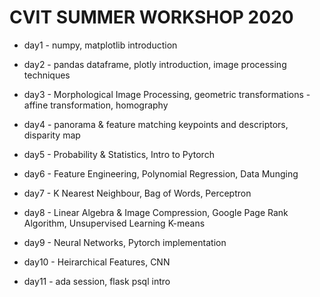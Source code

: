 # CVIT SUMMER WORKSHOP 2020

- day1 - numpy, matplotlib introduction

- day2 - pandas dataframe, plotly introduction, image processing techniques

- day3 - Morphological Image Processing, geometric transformations - affine transformation, homography

- day4 - panorama & feature matching keypoints and descriptors, disparity map

- day5 - Probability & Statistics, Intro to Pytorch

- day6 - Feature Engineering, Polynomial Regression, Data Munging

- day7 - K Nearest Neighbour, Bag of Words, Perceptron

- day8 - Linear Algebra & Image Compression, Google Page Rank Algorithm, Unsupervised Learning K-means

- day9 - Neural Networks, Pytorch implementation

- day10 - Heirarchical Features, CNN

- day11 - ada session, flask psql intro